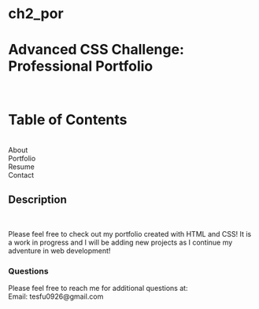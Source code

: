 # ch2_por
<h1>Advanced CSS Challenge: Professional Portfolio</h1><br/>
<h1>Table of Contents</h1><br/>
About<br>
Portfolio<br/>
Resume<br/>
Contact<br/>
<h2>Description</h2><br/>
<p>Please feel free to check out my portfolio created with HTML and CSS! It is a work in progress and I will be adding new projects as I continue my adventure in web development!</p>

<h3>Questions</h3>
<p>Please feel free to reach me for additional questions at:<br>
Email: tesfu0926@gmail.com
